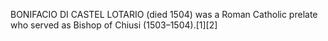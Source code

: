 BONIFACIO DI CASTEL LOTARIO (died 1504) was a Roman Catholic prelate who served as Bishop of Chiusi (1503–1504).[1][2]
